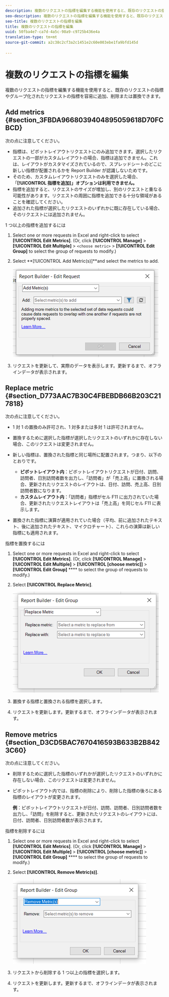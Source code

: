 ```yaml
---
description: 複数のリクエストの指標を編集する機能を使用すると、既存のリクエストの指標やグループ化されたリクエストの指標を容易に追加、削除または置換できます。
seo-description: 複数のリクエストの指標を編集する機能を使用すると、既存のリクエストの指標やグループ化されたリクエストの指標を容易に追加、削除または置換できます。
seo-title: 複数のリクエストの指標を編集
title: 複数のリクエストの指標を編集
uuid: 50fba4e7-ca7d-4a5c-98a9-c9725b436e4a
translation-type: tm+mt
source-git-commit: a2c38c2cf3a2c1451e2c60e003ebe1fa9bfd145d

---
```



# 複数のリクエストの指標を編集

複数のリクエストの指標を編集する機能を使用すると、既存のリクエストの指標やグループ化されたリクエストの指標を容易に追加、削除または置換できます。

## Add metrics {#section_3FBDA9668039404895059618D70FCBCD}

次の点に注意してください。

* 指標は、ピボットレイアウトリクエストにのみ追加できます。選択したリクエストの一部がカスタムレイアウトの場合、指標は追加できません。これは、レイアウトがカスタマイズされているので、スプレッドシートのどこに新しい指標が配置されるかを Report Builder が認識しないためです。
* そのため、カスタムレイアウトリクエストのみを選択した場合、「**[!UICONTROL 指標を追加]」オプションは利用できません。**
* 指標を追加すると、リクエストのサイズが増加し、別のリクエストと重なる可能性があります。リクエストの周囲に指標を追加できる十分な領域があることを確認してください。
* 追加された指標が選択したリクエストのいずれかに既に存在している場合、そのリクエストには追加されません。

1 つ以上の指標を追加するには

1. Select one or more requests in Excel and right-click to select **[!UICONTROL Edit Metrics]**. (Or, click **[!UICONTROL Manage]** &gt; **[!UICONTROL Edit Multiple]** &gt; `<choose metric>` &gt; **[!UICONTROL Edit Group]** to select the group of requests to modify.)
1. Select **[!UICONTROL Add Metric(s)]**and select the metrics to add.

   ![](assets/add_metric.png)

1. リクエストを更新して、実際のデータを表示します。更新するまで、オフラインデータが表示されます。

## Replace metric {#section_D773AAC7B30C4FBEBDB66B203C217818}

次の点に注意してください。

* 1 対 1 の置換のみ許可され、1 対多または多対 1 は許可されません。
* 置換するために選択した指標が選択したリクエストのいずれかに存在しない場合、このリクエストは変更されません。
* 新しい指標は、置換された指標と同じ場所に配置されます。つまり、以下のとおりです。

   * **ピボットレイアウト内**：ピボットレイアウトリクエストが日付、訪問、訪問者、日別訪問者数を出力し、「訪問者」が「売上高」に置換される場合、更新されたリクエストのレイアウトは、日付、訪問、売上高、日別訪問者数になります。
   * **カスタムレイアウト内**：「訪問者」指標がセル F11 に出力されていた場合、更新されたリクエストレイアウトは「売上高」を同じセル F11 に表示します。

* 置換された指標に演算が適用されていた場合（平均、前に追加されたテキスト、後に追加されたテキスト、マイクロチャート）、これらの演算は新しい指標にも適用されます。

指標を置換するには

1. Select one or more requests in Excel and right-click to select **[!UICONTROL Edit Metrics]**. (Or, click **[!UICONTROL Manage]** &gt; **[!UICONTROL Edit Multiple]** &gt; **[!UICONTROL [choose metric]]** &gt; **[!UICONTROL Edit Group]** **** to select the group of requests to modify.)

1. Select **[!UICONTROL Replace Metric]**.

   ![](assets/replace_metric.png)

1. 置換する指標と置換される指標を選択します。
1. リクエストを更新します。更新するまで、オフラインデータが表示されます。

## Remove metrics {#section_D3CD5BAC7670416593B633B2B8423C60}

次の点に注意してください。

* 削除するために選択した指標のいずれかが選択したリクエストのいずれかに存在しない場合、このリクエストは変更されません。
* ピボットレイアウト内では、指標の削除により、削除した指標の後ろにある指標のレイアウトが変更されます。

   **例**：ピボットレイアウトリクエストが日付、訪問、訪問者、日別訪問者数を出力し、「訪問」を削除すると、更新されたリクエストのレイアウトには、日付、訪問者、日別訪問者数が表示されます。

指標を削除するには

1. Select one or more requests in Excel and right-click to select **[!UICONTROL Edit Metrics]**. (Or, click **[!UICONTROL Manage]** &gt; **[!UICONTROL Edit Multiple]** &gt; **[!UICONTROL [choose metric]]** &gt; **[!UICONTROL Edit Group]** **** to select the group of requests to modify.)

1. Select **[!UICONTROL Remove Metric(s)]**.

   ![](assets/remove_metric.png)

1. リクエストから削除する 1 つ以上の指標を選択します。
1. リクエストを更新します。更新するまで、オフラインデータが表示されます。

